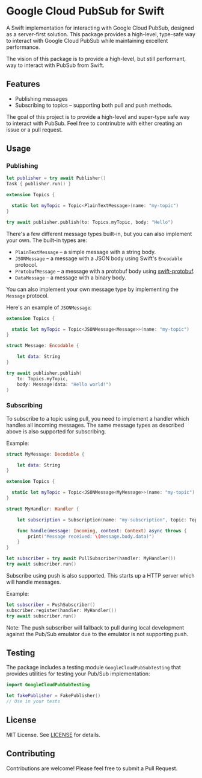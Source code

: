 # Google Cloud PubSub for Swift

A Swift implementation for interacting with Google Cloud PubSub, designed as a server-first solution. This package provides a high-level, type-safe way to interact with Google Cloud PubSub while maintaining excellent performance.

The vision of this package is to provide a high-level, but still performant, way to interact with PubSub from Swift.

## Features

- Publishing messages
- Subscribing to topics – supporting both pull and push methods.

The goal of this project is to provide a high-level and super-type safe way to interact with PubSub. Feel free to contrinubte with either creating an issue or a pull request.

## Usage

### Publishing

```swift
let publisher = try await Publisher()
Task { publisher.run() }

extension Topics {

  static let myTopic = Topic<PlainTextMessage>(name: "my-topic")
}

try await publisher.publish(to: Topics.myTopic, body: "Hello")
```

There's a few different message types built-in, but you can also implement your own. The built-in types are:

- `PlainTextMessage` – a simple message with a string body.
- `JSONMessage` – a message with a JSON body using Swift's `Encodable` protocol.
- `ProtobufMessage` – a message with a protobuf body using [swift-protobuf](https://github.com/apple/swift-protobuf).
- `DataMessage` – a message with a binary body.

You can also implement your own message type by implementing the `Message` protocol.

Here's an example of `JSONMessage`:

```swift
extension Topics {

  static let myTopic = Topic<JSONMessage<Message>>(name: "my-topic")
}

struct Message: Encodable {

    let data: String
}

try await publisher.publish(
    to: Topics.myTopic,
    body: Message(data: "Hello world!")
)
```

### Subscribing

To subscribe to a topic using pull, you need to implement a handler which handles all incoming messages. The same message types as described above is also supported for subscribing.

Example:

```swift
struct MyMessage: Decodable {

    let data: String
}

extension Topics {

  static let myTopic = Topic<JSONMessage<MyMessage>>(name: "my-topic")
}

struct MyHandler: Handler {

    let subscription = Subscription(name: "my-subscription", topic: Topics.myTopic)

    func handle(message: Incoming, context: Context) async throws {
        print("Message received: \(message.body.data)")
    }
}

let subscriber = try await PullSubscriber(handler: MyHandler())
try await subscriber.run()
```

Subscribe using push is also supported. This starts up a HTTP server which will handle messages.

Example:

```swift
let subscriber = PushSubscriber()
subscriber.register(handler: MyHandler())
try await subscriber.run()
```

Note: The push subscriber will fallback to pull during local development against the Pub/Sub emulator due to the emulator is not supporting push.

## Testing

The package includes a testing module `GoogleCloudPubSubTesting` that provides utilities for testing your Pub/Sub implementation:

```swift
import GoogleCloudPubSubTesting

let fakePublisher = FakePublisher()
// Use in your tests
```

## License

MIT License. See [LICENSE](./LICENSE) for details.

## Contributing

Contributions are welcome! Please feel free to submit a Pull Request.
